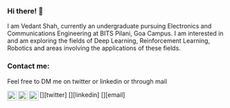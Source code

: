 ### Hi there! 👋
 I am Vedant Shah, currently an undergraduate pursuing Electronics and Communications Engineering at BITS Pilani, Goa Campus. I am interested in and am exploring the fields of Deep Learning, Reinforcement Learning, Robotics and areas involving the applications of these fields.


### Contact me:

Feel free to DM me on twitter or linkedin or through mail 

[<img align="left" alt="https://twitter.com/veds_12" width="22px" src="https://cdn.jsdelivr.net/npm/simple-icons@v3/icons/twitter.svg" />][twitter]
[<img align="left" alt="https://www.linkedin.com/in/vedant-shah-00547576/" width="22px" src="https://cdn.jsdelivr.net/npm/simple-icons@v3/icons/linkedin.svg" />][linkedin]
[<img align="left" alt="vedantshah2012@gmail.com" width="22px" src="https://cdn.jsdelivr.net/npm/simple-icons@3.3.0/icons/gmail.svg" />][email]



